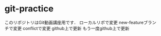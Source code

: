 # git-practice
このリポジトリはGit動画講座用です．
ローカルリポで変更
new-featureブランチで変更
conflictで変更
github上で更新
もう一度github上で更新
